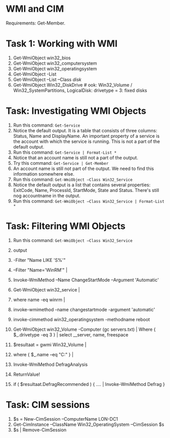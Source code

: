 # WMI and CIM

Requirements: Get-Member.

# Task 1: Working with WMI
1. Get-WmiObject win32_bios
1. Get-WmiObject win32_computersystem
1. Get-WmiObject win32_operatingsystem
1. Get-WmiObject -List
1. Get-WmiObject –List –Class *disk*
1. Get-WmiObject Win32_DiskDrive # ook: Win32_Volume / Win32_SystemPartitions, LogicalDisk: drivetype = 3: fixed disks

# Task: Investigating WMI Objects
1. Run this command: ```Get-Service```
1. Notice the default output. It is a table that consists of three columns: Status, Name and DisplayName. An important property of a service is the account with which the service is running. This is not a part of the default output.
1. Run this command: ```Get-Service | Format-List *```
1. Notice that an account name is still not a part of the output. 
1. Try this command: ```Get-Service | Get-Member```
1. An account name is still not part of the output. We need to find this information somewhere else.
1. Run this command: ```Get-WmiObject –Class Win32_Service```
1. Notice the default output is a list that contains several properties: ExitCode, Name, ProcessId, StartMode, State and Status. There's still nog accountname in the output.
1. Run this command: ```Get-WmiObject –Class Win32_Service | Format-List *```


# Task: Filtering WMI Objects
1. Run this command: ```Get-WmiObject –Class Win32_Service```
1. output
1. -Filter "Name LIKE 'S%'"
1. –Filter "Name='WinRM'" |

1. Invoke-WmiMethod –Name ChangeStartMode –Argument 'Automatic'
1. Get-WmiObject win32_service |
1. where name -eq winrm |
1. invoke-wmimethod -name changestartmode -argument 'automatic'
1. invoke-cimmethod win32_operatingsystem -methodname reboot
1. Get-WmiObject win32_Volume -Computer (gc servers.txt) | Where { $_.drivetype -eq 3 } | select __server, name, freespace

1. $resultaat = gwmi Win32_Volume |
1. where { $_.name –eq "C:\" } |
1. Invoke-WmiMethod DefragAnalysis
1. ReturnValue!
1. if ( $resultaat.DefragRecommended ) { .... | Invoke-WmiMethod Defrag }

# Task: CIM sessions
1. $s = New-CimSession –ComputerName LON-DC1
1. Get-CimInstance –ClassName Win32_OperatingSystem –CimSession $s 
1. $s | Remove-CimSession


